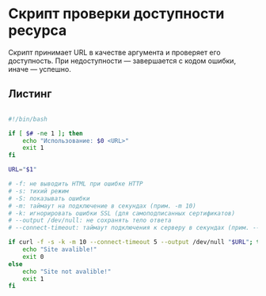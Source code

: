 # Скрипт проверки доступности ресурса

Скрипт принимает URL в качестве аргумента и проверяет его доступность.
При недоступности — завершается с кодом ошибки, иначе — успешно.

## Листинг

```bash

#!/bin/bash

if [ $# -ne 1 ]; then
    echo "Использование: $0 <URL>"
    exit 1
fi

URL="$1"

# -f: не выводить HTML при ошибке HTTP
# -s: тихий режим
# -S: показывать ошибки
# -m: таймаут на подключение в секундах (прим. -m 10)
# -k: игнорировать ошибки SSL (для самоподписанных сертификатов)
# --output /dev/null: не сохранять тело ответа
# --connect-timeout: таймаут подключения к серверу в секундах (прим. --connect-timeout 5)

if curl -f -s -k -m 10 --connect-timeout 5 --output /dev/null "$URL"; then
    echo "Site avalible!"
    exit 0
else
    echo "Site not avalible!"
    exit 1
fi
```
